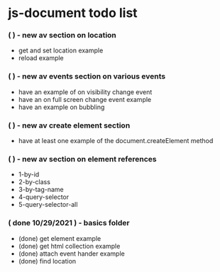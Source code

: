 # js-document todo list

### (   ) - new av section on location
* get and set location example
* reload example

### (   ) - new av events section on various events
* have an example of on visibility change event
* have an on full screen change event example
* have an example on bubbling

### (   ) - new av create element section
* have at least one example of the document.createElement method

### (   ) - new av section on element references
* 1-by-id
* 2-by-class
* 3-by-tag-name
* 4-query-selector
* 5-query-selector-all

### ( done 10/29/2021 ) - basics folder
* (done) get element example
* (done) get html collection example
* (done) attach event hander example
* (done) find location